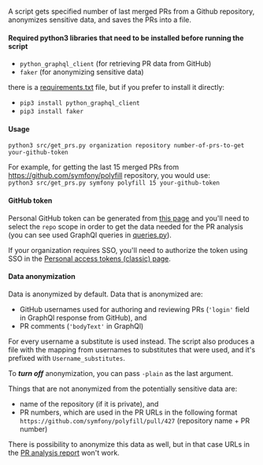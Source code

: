 A script gets specified number of last merged PRs from a Github repository, anonymizes sensitive data, and saves the PRs into a file.

#### Required python3 libraries that need to be installed before running the script
- `python_graphql_client` (for retrieving PR data from GitHub)
- `faker` (for anonymizing sensitive data)

there is a [requirements.txt](https://github.com/dragan-stepanovic/get_github_prs/blob/main/requirements.txt) file, but if you prefer to install it directly:  
- `pip3 install python_graphql_client`  
- `pip3 install faker`
  
  
#### Usage 
`python3 src/get_prs.py organization repository number-of-prs-to-get your-github-token`

For example, for getting the last 15 merged PRs from https://github.com/symfony/polyfill repository, you would use:   
`python3 src/get_prs.py symfony polyfill 15 your-github-token`  
  
#### GitHub token
Personal GitHub token can be generated from [this page](https://github.com/settings/tokens/new) and you'll need to select the `repo` scope in order to get the data needed for the PR analysis (you can see used GraphQl queries in [queries.py](https://github.com/dragan-stepanovic/get_github_prs/blob/main/src/queries.py)).  

If your organization requires SSO, you'll need to authorize the token using SSO in the [Personal access tokens (classic) page](https://github.com/settings/tokens).
  
  
#### Data anonymization  
Data is anonymized by default.
Data that is anonymized are:  
- GitHub usernames used for authoring and reviewing PRs (`'login'` field in GraphQl response from GitHub), and
- PR comments (`'bodyText'` in GraphQl)

For every username a substitute is used instead. The script also produces a file with the mapping from usernames to substitutes that were used, and it's prefixed with `Username_substitutes`. 

To **_turn off_** anonymization, you can pass `-plain` as the last argument.

Things that are not anonymized from the potentially sensitive data are:  
- name of the repository (if it is private), and
- PR numbers, which are used in the PR URLs in the following format `https://github.com/symfony/polyfill/pull/427` (repository name + PR number)

There is possibility to anonymize this data as well, but in that case URLs in the [PR analysis report](https://app.co-create.team/) won't work.
